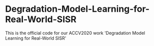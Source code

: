 # Degradation-Model-Learning-for-Real-World-SISR
This is the official code for our ACCV2020 work 'Degradation Model Learning for Real-World SISR'
